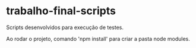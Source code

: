 # trabalho-final-scripts
Scripts desenvolvidos para execução de testes.

Ao rodar o projeto, comando 'npm install' para criar a pasta node modules.
